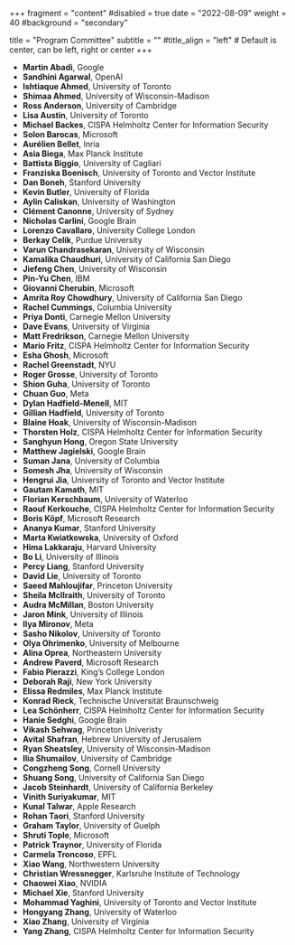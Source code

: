 +++
fragment = "content"
#disabled = true
date = "2022-08-09"
weight = 40
#background = "secondary"

title = "Program Committee"
subtitle = ""
#title_align = "left" # Default is center, can be left,  right or center
+++

- **Martin Abadi**,  Google
- **Sandhini Agarwal**,  OpenAI
- **Ishtiaque Ahmed**,  University of Toronto
- **Shimaa Ahmed**, University of Wisconsin-Madison
- **Ross Anderson**,  University of Cambridge
- **Lisa Austin**,  University of Toronto
- **Michael Backes**,  CISPA Helmholtz Center for Information Security
- **Solon Barocas**,  Microsoft
- **Aurélien Bellet**,  Inria
- **Asia Biega**,  Max Planck Institute
- **Battista Biggio**,  University of Cagliari
- **Franziska Boenisch**, University of Toronto and Vector Institute
- **Dan Boneh**,  Stanford University
- **Kevin Butler**,  University of Florida
- **Aylin Caliskan**,  University of Washington
- **Clément Canonne**,  University of Sydney
- **Nicholas Carlini**,  Google Brain
- **Lorenzo Cavallaro**,  University College London
- **Berkay Celik**,  Purdue University
- **Varun Chandrasekaran**,  University of Wisconsin
- **Kamalika Chaudhuri**,  University of California San Diego
- **Jiefeng Chen**,  University of Wisconsin
- **Pin-Yu Chen**,  IBM
- **Giovanni Cherubin**,  Microsoft
- **Amrita Roy Chowdhury**,  University of California San Diego
- **Rachel Cummings**,  Columbia University
- **Priya Donti**,  Carnegie Mellon University
- **Dave Evans**,  University of Virginia
- **Matt Fredrikson**,  Carnegie Mellon University
- **Mario Fritz**,  CISPA Helmholtz Center for Information Security
- **Esha Ghosh**,  Microsoft
- **Rachel Greenstadt**,  NYU
- **Roger Grosse**,  University of Toronto
- **Shion Guha**,  University of Toronto
- **Chuan Guo**, Meta
- **Dylan Hadfield-Menell**,  MIT
- **Gillian Hadfield**,  University of Toronto
- **Blaine Hoak**,  University of Wisconsin-Madison
- **Thorsten Holz**,  CISPA Helmholtz Center for Information Security
- **Sanghyun Hong**, Oregon State University
- **Matthew Jagielski**,  Google Brain
- **Suman Jana**,  University of Columbia
- **Somesh Jha**,  University of Wisconsin
- **Hengrui Jia**, University of Toronto and Vector Institute
- **Gautam Kamath**,  MIT
- **Florian Kerschbaum**,  University of Waterloo
- **Raouf Kerkouche**, CISPA Helmholtz Center for Information Security
- **Boris Köpf**,  Microsoft Research
- **Ananya Kumar**,  Stanford University
- **Marta Kwiatkowska**,  University of Oxford
- **Hima Lakkaraju**,  Harvard University
- **Bo Li**,  University of Illinois
- **Percy Liang**,  Stanford University
- **David Lie**,  University of Toronto
- **Saeed Mahloujifar**,  Princeton University
- **Sheila McIlraith**,  University of Toronto
- **Audra McMillan**,  Boston University
- **Jaron Mink**, University of Illinois
- **Ilya Mironov**,  Meta
- **Sasho Nikolov**,  University of Toronto
- **Olya Ohrimenko**,  University of Melbourne
- **Alina Oprea**,  Northeastern University
- **Andrew Paverd**,  Microsoft Research
- **Fabio Pierazzi**,  King’s College London
- **Deborah Raji**,  New York University
- **Elissa Redmiles**,  Max Planck Institute
- **Konrad Rieck**,  Technische Universität Braunschweig
- **Lea Schönherr**,  CISPA Helmholtz Center for Information Security
- **Hanie Sedghi**,  Google Brain
- **Vikash Sehwag**, Princeton Univeristy
- **Avital Shafran**, Hebrew University of Jerusalem
- **Ryan Sheatsley**,  University of Wisconsin-Madison
- **Ilia Shumailov**,  University of Cambridge
- **Congzheng Song**,  Cornell University
- **Shuang Song**,  University of California San Diego
- **Jacob Steinhardt**,  University of California Berkeley
- **Vinith Suriyakumar**, MIT
- **Kunal Talwar**,  Apple Research
- **Rohan Taori**, Stanford University
- **Graham Taylor**,  University of Guelph
- **Shruti Tople**,  Microsoft
- **Patrick Traynor**,  University of Florida
- **Carmela Troncoso**,  EPFL
- **Xiao Wang**,  Northwestern University
- **Christian Wressnegger**, Karlsruhe Institute of Technology
- **Chaowei Xiao**, NVIDIA
- **Michael Xie**,  Stanford University
- **Mohammad Yaghini**,  University of Toronto and Vector Institute
- **Hongyang Zhang**,  University of Waterloo
- **Xiao Zhang**,  University of Virginia
- **Yang Zhang**,  CISPA Helmholtz Center for Information Security
